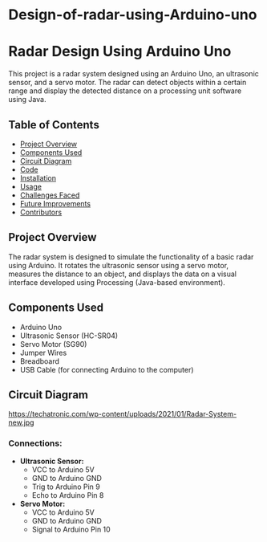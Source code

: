 # Design-of-radar-using-Arduino-uno

# Radar Design Using Arduino Uno

This project is a radar system designed using an Arduino Uno, an ultrasonic sensor, and a servo motor. The radar can detect objects within a certain range and display the detected distance on a processing unit software using Java.

## Table of Contents

- [Project Overview](#project-overview)
- [Components Used](#components-used)
- [Circuit Diagram](#circuit-diagram)
- [Code](#code)
- [Installation](#installation)
- [Usage](#usage)
- [Challenges Faced](#challenges-faced)
- [Future Improvements](#future-improvements)
- [Contributors](#contributors)

## Project Overview

The radar system is designed to simulate the functionality of a basic radar using Arduino. It rotates the ultrasonic sensor using a servo motor, measures the distance to an object, and displays the data on a visual interface developed using Processing (Java-based environment).

## Components Used

- Arduino Uno
- Ultrasonic Sensor (HC-SR04)
- Servo Motor (SG90)
- Jumper Wires
- Breadboard
- USB Cable (for connecting Arduino to the computer)

## Circuit Diagram
https://techatronic.com/wp-content/uploads/2021/01/Radar-System-new.jpg

### Connections:
- **Ultrasonic Sensor:**
  - VCC to Arduino 5V
  - GND to Arduino GND
  - Trig to Arduino Pin 9
  - Echo to Arduino Pin 8
- **Servo Motor:**
  - VCC to Arduino 5V
  - GND to Arduino GND
  - Signal to Arduino Pin 10
